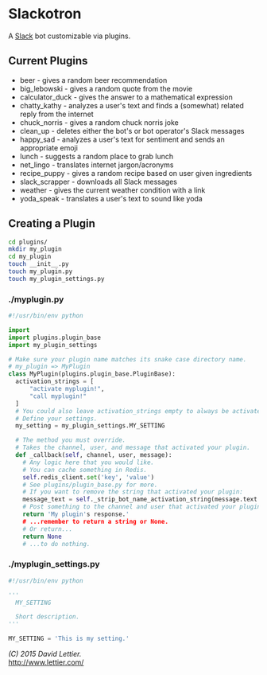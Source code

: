 # Slackotron

A [Slack](https://www.slack.com/) bot customizable via plugins.

## Current Plugins

* beer - gives a random beer recommendation
* big_lebowski - gives a random quote from the movie
* calculator_duck - gives the answer to a mathematical expression
* chatty_kathy - analyzes a user's text and finds a (somewhat) related reply from the internet
* chuck_norris - gives a random chuck norris joke
* clean_up - deletes either the bot's or bot operator's Slack messages
* happy_sad - analyzes a user's text for sentiment and sends an appropriate emoji
* lunch - suggests a random place to grab lunch
* net_lingo - translates internet jargon/acronyms
* recipe_puppy - gives a random recipe based on user given ingredients
* slack_scrapper - downloads all Slack messages
* weather - gives the current weather condition with a link
* yoda_speak - translates a user's text to sound like yoda

## Creating a Plugin

```bash
cd plugins/
mkdir my_plugin
cd my_plugin
touch __init__.py
touch my_plugin.py
touch my_plugin_settings.py
```

### ./myplugin.py

```python
#!/usr/bin/env python

import
import plugins.plugin_base
import my_plugin_settings

# Make sure your plugin name matches its snake case directory name.
# my_plugin => MyPlugin
class MyPlugin(plugins.plugin_base.PluginBase):
  activation_strings = [
      "activate myplugin!",
      "call myplugin!"
  ]
  # You could also leave activation_strings empty to always be activated.
  # Define your settings.
  my_setting = my_plugin_settings.MY_SETTING

  # The method you must override.
  # Takes the channel, user, and message that activated your plugin.
  def _callback(self, channel, user, message):
    # Any logic here that you would like.
    # You can cache something in Redis.
    self.redis_client.set('key', 'value')
    # See plugins/plugin_base.py for more.
    # If you want to remove the string that activated your plugin:
    message_text = self._strip_bot_name_activation_string(message.text.lower())
    # Post something to the channel and user that activated your plugin...
    return 'My plugin's response.'
    # ...remember to return a string or None.
    # Or return...
    return None
    # ...to do nothing.
```

### ./myplugin_settings.py

```python
#!/usr/bin/env python

'''
  MY_SETTING

  Short description.
'''

MY_SETTING = 'This is my setting.'
```


_(C) 2015 David Lettier._  
http://www.lettier.com/

